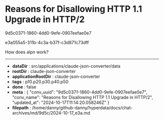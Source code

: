 # Reasons for Disallowing HTTP 1.1 Upgrade in HTTP/2

9d5c0371-1860-4dd0-9efe-0907eefae0e7

e3a055a5-311b-4c3a-b37f-c3d871c73dff

How does alpn work?

---

* **dataDir** : src/applications/claude-json-converter/data
* **rootDir** : claude-json-converter
* **applicationRootDir** : claude-json-converter
* **tags** : p10.p20.p30.p40.p50
* **done** : false
* **meta** : {
  "conv_uuid": "9d5c0371-1860-4dd0-9efe-0907eefae0e7",
  "conv_name": "Reasons for Disallowing HTTP 1.1 Upgrade in HTTP/2",
  "updated_at": "2024-10-17T11:14:20.058246Z"
}
* **filepath** : /home/danny/github-danny/hyperdata/docs/chat-archives/md/9d5c/2024-10-17_e3a.md